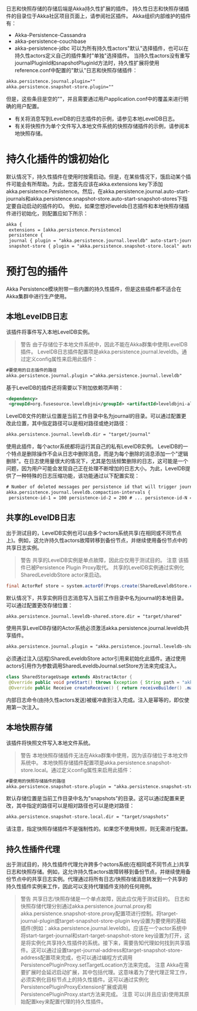 日志和快照存储的存储后端是Akka持久性扩展的插件。
持久性日志和快照存储插件的目录位于Akka社区项目页面上，请参阅社区插件。
Akka组织内部维护的插件有：
- Akka-Persistence-Cassandra
- akka-persistence-couchbase
- akka-persistence-jdbc
可以为所有持久性actors"默认"选择插件，也可以在持久性actors定义自己的插件集时"单独"选择插件。
当持久性actors没有重写journalPluginId和snapshotPluginId方法时，持久性扩展将使用reference.conf中配置的"默认"日志和快照存储插件：
```xml
akka.persistence.journal.plugin=""
akka.persistence.snapshot-store.plugin=""
```
但是，这些条目是空的""，并且需要通过用户application.conf中的覆盖来进行明确的用户配置。
- 有关将消息写到LevelDB的日志插件的示例，请参见本地LevelDB日志。
- 有关将快照作为单个文件写入本地文件系统的快照存储插件的示例，请参阅本地快照存储。
# 持久化插件的饿初始化
默认情况下，持久性插件在使用时按需启动。但是，在某些情况下，饿启动某个插件可能会有所帮助。为此，您首先应该在akka.extensions key下添加akka.persistence.Persistence。然后，在akka.persistence.journal.auto-start-journals和akka.persistence.snapshot-store.auto-start-snapshot-stores下指定要自动启动的插件的ID。
例如，如果您想对leveldb日志插件和本地快照存储插件进行初始化，则配置应如下所示：
```xml
akka {
 extensions = [akka.persistence.Persistence]
 persistence {
 journal { plugin = "akka.persistence.journal.leveldb" auto-start-journals = ["akka.persistence.journal.leveldb"] }
 snapshot-store { plugin = "akka.persistence.snapshot-store.local" auto-start-snapshot-stores = ["akka.persistence.snapshot-store.local"] } }}
```
# 预打包的插件
Akka Persistence模块附带一些内置的持久性插件，但是这些插件都不适合在Akka集群中进行生产使用。
## 本地LevelDB日志
该插件将事件写入本地LevelDB实例。
>警告
由于存储位于本地文件系统中，因此不能在Akka群集中使用LevelDB插件。
LevelDB日志插件配置项是akka.persistence.journal.leveldb。通过定义config属性来启用此插件：
```xml
#要使用的日志插件的路径
akka.persistence.journal.plugin ="akka.persistence.journal.leveldb"
```
基于LevelDB的插件还将需要以下附加依赖项声明：
```xml
<dependency>
 <groupId>org.fusesource.leveldbjni</groupId> <artifactId>leveldbjni-all</artifactId> <version>1.8</version></dependency>
```
LevelDB文件的默认位置是当前工作目录中名为journal的目录。可以通过配置更改此位置，其中指定路径可以是相对路径或绝对路径：
```xml
akka.persistence.journal.leveldb.dir = "target/journal"
```
使用此插件，每个actor系统都将运行其自己的私有LevelDB实例。
LevelDB的一个特点是删除操作不会从日志中删除消息，而是为每个删除的消息添加一个"逻辑删除"。在日志使用量很大的情况下，尤其是包括频繁删除的日志，这可能是一个问题，因为用户可能会发现自己正在处理不断增加的日志大小。为此，LevelDB提供了一种特殊的日志压缩功能，该功能通过以下配置实现：
```xml
# Number of deleted messages per persistence id that will trigger journal compaction
akka.persistence.journal.leveldb.compaction-intervals {
 persistence-id-1 = 100 persistence-id-2 = 200 # ... persistence-id-N = 1000 # use wildcards to match unspecified persistence ids, if any "*" = 250}
```
## 共享的LevelDB日志
出于测试目的，LevelDB实例也可以由多个actors系统共享(在相同或不同节点上)。例如，这允许持久性actors故障转移到备份节点，并继续使用备份节点中的共享日志实例。
>警告
共享的LevelDB实例是单点故障，因此应仅用于测试目的。
>注意
该插件已被Persistence Plugin Proxy取代。
共享的LevelDB实例通过实例化SharedLeveldbStore actor来启动。
```java
final ActorRef store = system.actorOf(Props.create(SharedLeveldbStore.class), "store");
```
默认情况下，共享实例将日志消息写入当前工作目录中名为journal的本地目录。可以通过配置更改存储位置：
```xml
akka.persistence.journal.leveldb-shared.store.dir = "target/shared"
```
使用共享LevelDB存储的Actor系统必须激活akka.persistence.journal.leveldb共享插件。
```xml
akka.persistence.journal.plugin = "akka.persistence.journal.leveldb-shared"
```
必须通过注入(远程)SharedLeveldbStore actor引用来初始化此插件。通过使用actors引用作为参数调用SharedLeveldbJournal.setStore方法来完成注入。
```java
class SharedStorageUsage extends AbstractActor {
 @Override public void preStart() throws Exception { String path = "akka://example@127.0.0.1:2552/user/store"; ActorSelection selection = getContext().actorSelection(path); selection.tell(new Identify(1), getSelf()); }
 @Override public Receive createReceive() { return receiveBuilder() .match( ActorIdentity.class, ai -> { if (ai.correlationId().equals(1)) { Optional<ActorRef> store = ai.getActorRef(); if (store.isPresent()) { SharedLeveldbJournal.setStore(store.get(), getContext().getSystem()); } else { throw new RuntimeException("Couldn't identify store"); } } }) .build(); }}
```
内部日志命令(由持久性actors发送)被缓冲直到注入完成。注入是幂等的，即仅使用第一次注入。
## 本地快照存储
该插件将快照文件写入本地文件系统。
>警告
本地快照存储插件无法在Akka群集中使用，因为该存储位于本地文件系统中。
本地快照存储插件配置项是akka.persistence.snapshot-store.local。通过定义config属性来启用此插件：
```xml
#要使用的快照存储插件的路径
akka.persistence.snapshot-store.plugin = "akka.persistence.snapshot-store.local"
```
默认存储位置是当前工作目录中名为"snapshots"的目录。这可以通过配置来更改，其中指定的路径可以是相对路径也可以是绝对路径：
```xml
akka.persistence.snapshot-store.local.dir = "target/snapshots"
```
请注意，指定快照存储插件不是强制性的。如果您不使用快照，则无需进行配置。
## 持久性插件代理
出于测试目的，持久性插件代理允许跨多个actors系统(在相同或不同节点上)共享日志和快照存储。例如，这允许持久性actors故障转移到备份节点，并继续使用备份节点中的共享日志实例。代理通过将所有日志/快照存储消息转发到一个共享的持久性插件实例来工作，因此可以支持代理插件支持的任何用例。
>警告
共享日志/快照存储是一个单点故障，因此应仅用于测试目的。
日志和快照存储代理分别通过akka.persistence.journal.proxy和akka.persistence.snapshot-store.proxy配置项进行控制。将target-journal-plugin或target-snapshot-store-plugin key设置为要使用的基础插件(例如：akka.persistence.journal.leveldb)。应该在一个actor系统中将start-target-journal和start-target-snapshot-store key设置为打开，这是将实例化共享持久性插件的系统。接下来，需要告知代理如何找到共享插件。这可以通过设置target-journal-address和target-snapshot-store-address配置项来完成，也可以通过编程方式调用PersistencePluginProxy.setTargetLocation方法来完成。
>注意
Akka在需要扩展时会延迟启动扩展，其中包括代理。这意味着为了使代理正常工作，必须实例化目标节点上的持久性插件。这可以通过实例化PersistencePluginProxyExtension扩展或调用PersistencePluginProxy.start方法来完成。
>注意
可以(并且应该)使用其原始配置key来配置代理的持久性插件。